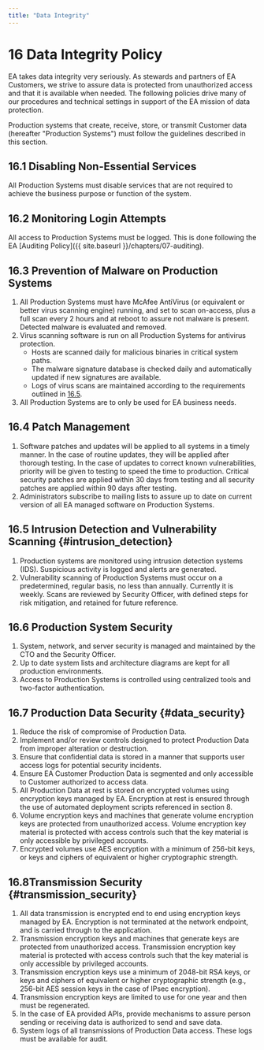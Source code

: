 ```yaml
---
title: "Data Integrity"
---
```


# 16 Data Integrity Policy
EA takes data integrity very seriously. As stewards and partners of EA Customers, we strive to assure data is protected from unauthorized access and that it is available when needed. The following policies drive many of our procedures and technical settings in support of the EA mission of data protection.

Production systems that create, receive, store, or transmit Customer data (hereafter "Production Systems") must follow the guidelines described in this section.

## ​16.1​ Disabling Non-Essential Services
All Production Systems must disable services that are not required to achieve the business purpose or function of the system.
​
## 16.2​ Monitoring Login Attempts
All access to Production Systems must be logged. This is done following the EA [Auditing Policy]({{ site.baseurl }}/chapters/07-auditing).

## 16.3​ Prevention of Malware on Production Systems
1. All Production Systems must have McAfee AntiVirus (or equivalent or better virus scanning engine) running, and set to scan on-access, plus a full scan every 2 hours and at reboot to assure not malware is present. Detected malware is evaluated and removed.
1. Virus scanning software is run on all Production Systems for antivirus protection.
    * Hosts are scanned daily for malicious binaries in critical system paths.
    * The malware signature database is checked daily and automatically updated if new signatures are available.
    * Logs of virus scans are maintained according to the requirements outlined in [16.5](#intrusion_detection).
1. All Production Systems are to only be used for EA business needs.

## ​16.4​ Patch Management
1. Software patches and updates will be applied to all systems in a timely manner. In the case of routine updates, they will be applied after thorough testing. In the case of updates to correct known vulnerabilities, priority will be given to testing to speed the time to production. Critical security patches are applied within 30 days from testing and all security patches are applied within 90 days after testing.
1. Administrators subscribe to mailing lists to assure up to date on current version of all EA managed software on Production Systems.

## 16.5 Intrusion Detection and Vulnerability Scanning  {#intrusion_detection}
1. Production systems are monitored using intrusion detection systems (IDS). Suspicious activity is logged and alerts are generated.
1. Vulnerability scanning of Production Systems must occur on a predetermined, regular basis, no less than annually. Currently it is weekly. Scans are reviewed by Security Officer, with defined steps for risk mitigation, and retained for future reference.

## 16.6​ Production System Security
1. System, network, and server security is managed and maintained by the CTO and the Security Officer.
1. Up to date system lists and architecture diagrams are kept for all production environments.
1. Access to Production Systems is controlled using centralized tools and two-factor authentication.

## 16.7​ Production Data Security {#data_security}
1. Reduce the risk of compromise of Production Data.
1. Implement and/or review controls designed to protect Production Data from improper alteration or destruction.
1. Ensure that confidential data is stored in a manner that supports user access logs for potential security incidents.
1. Ensure EA Customer Production Data is segmented and only accessible to Customer authorized to access data.
1. All Production Data at rest is stored on encrypted volumes using encryption keys managed by EA. Encryption at rest is ensured through the use of automated deployment scripts referenced in section 8.
1. Volume encryption keys and machines that generate volume encryption keys are protected from unauthorized access. Volume encryption key material is protected with access controls such that the key material is only accessible by privileged accounts.
1. Encrypted volumes use AES encryption with a minimum of 256-bit keys, or keys and ciphers of equivalent or higher cryptographic strength.

## 16.8​ Transmission Security {#transmission_security}
1. All data transmission is encrypted end to end using encryption keys managed by EA. Encryption is not terminated at the network endpoint, and is carried through to the application.
1. Transmission encryption keys and machines that generate keys are protected from unauthorized access. Transmission encryption key material is protected with access controls such that the key material is only accessible by privileged accounts.
1. Transmission encryption keys use a minimum of 2048-bit RSA keys, or keys and ciphers of equivalent or higher cryptographic strength (e.g., 256-bit AES session keys in the case of IPsec encryption).
1. Transmission encryption keys are limited to use for one year and then must be regenerated.
1. In the case of EA provided APIs, provide mechanisms to assure person sending or receiving data is authorized to send and save data.
1. System logs of all transmissions of Production Data access. These logs must be available for audit.
